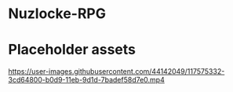 # Nuzlocke-RPG

# Placeholder assets
https://user-images.githubusercontent.com/44142049/117575332-3cd64800-b0d9-11eb-9d1d-7badef58d7e0.mp4

